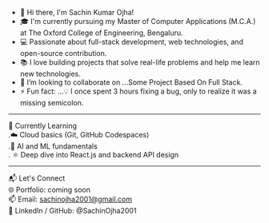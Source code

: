 - 👋 Hi there, I'm Sachin Kumar Ojha!
- 🎓 I'm currently pursuing my Master of Computer Applications (M.C.A.) at The Oxford College of Engineering, Bengaluru.
- 💻 Passionate about full-stack development, web technologies, and open-source contribution.
- 📚 I love building projects that solve real-life problems and help me learn new technologies.
- 💞️ I’m looking to collaborate on ...Some Project Based On Full Stack.
- ⚡ Fun fact: ...💡 I once spent 3 hours fixing a bug, only to realize it was a missing semicolon.<br>
**********************
  📌 Currently Learning<br>
    .☁️ Cloud basics (Git, GitHub Codespaces)<br>
    .🧠 AI and ML fundamentals<br>
    . ⚛️ Deep dive into React.js and backend API design<br>
***********************
📬 Let's Connect<br>
   🌐 Portfolio: coming soon<br>
   📫 Email: sachinojha2001@gmail.com<br>
   💬 LinkedIn / GitHub: @SachinOjha2001<br>
<!---
SachinOjha2001/SachinOjha2001 is a ✨ special ✨ repository because its `README.md` (this file) appears on your GitHub profile.
You can click the Preview link to take a look at your changes.
--->
